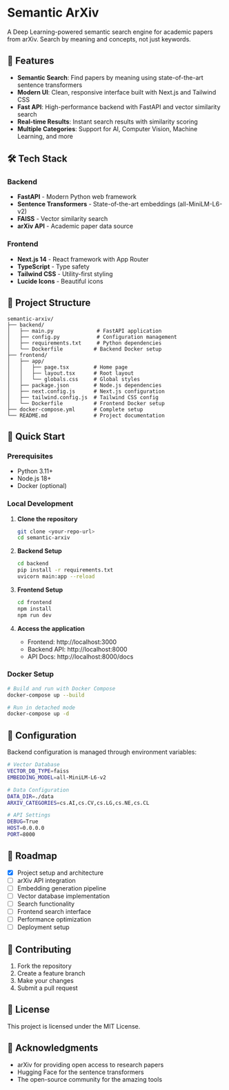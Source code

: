 # Semantic ArXiv

A Deep Learning-powered semantic search engine for academic papers from arXiv. Search by meaning and concepts, not just keywords.

## 🚀 Features

- **Semantic Search**: Find papers by meaning using state-of-the-art sentence transformers
- **Modern UI**: Clean, responsive interface built with Next.js and Tailwind CSS
- **Fast API**: High-performance backend with FastAPI and vector similarity search
- **Real-time Results**: Instant search results with similarity scoring
- **Multiple Categories**: Support for AI, Computer Vision, Machine Learning, and more

## 🛠️ Tech Stack

### Backend

- **FastAPI** - Modern Python web framework
- **Sentence Transformers** - State-of-the-art embeddings (all-MiniLM-L6-v2)
- **FAISS** - Vector similarity search
- **arXiv API** - Academic paper data source

### Frontend

- **Next.js 14** - React framework with App Router
- **TypeScript** - Type safety
- **Tailwind CSS** - Utility-first styling
- **Lucide Icons** - Beautiful icons

## 📁 Project Structure

```
semantic-arxiv/
├── backend/
│   ├── main.py              # FastAPI application
│   ├── config.py            # Configuration management
│   ├── requirements.txt     # Python dependencies
│   └── Dockerfile          # Backend Docker setup
├── frontend/
│   ├── app/
│   │   ├── page.tsx        # Home page
│   │   ├── layout.tsx      # Root layout
│   │   └── globals.css     # Global styles
│   ├── package.json        # Node.js dependencies
│   ├── next.config.js      # Next.js configuration
│   ├── tailwind.config.js  # Tailwind CSS config
│   └── Dockerfile          # Frontend Docker setup
├── docker-compose.yml      # Complete setup
└── README.md               # Project documentation
```

## 🚀 Quick Start

### Prerequisites

- Python 3.11+
- Node.js 18+
- Docker (optional)

### Local Development

1. **Clone the repository**

   ```bash
   git clone <your-repo-url>
   cd semantic-arxiv
   ```

2. **Backend Setup**

   ```bash
   cd backend
   pip install -r requirements.txt
   uvicorn main:app --reload
   ```

3. **Frontend Setup**

   ```bash
   cd frontend
   npm install
   npm run dev
   ```

4. **Access the application**
   - Frontend: http://localhost:3000
   - Backend API: http://localhost:8000
   - API Docs: http://localhost:8000/docs

### Docker Setup

```bash
# Build and run with Docker Compose
docker-compose up --build

# Run in detached mode
docker-compose up -d
```

## 🔧 Configuration

Backend configuration is managed through environment variables:

```bash
# Vector Database
VECTOR_DB_TYPE=faiss
EMBEDDING_MODEL=all-MiniLM-L6-v2

# Data Configuration
DATA_DIR=./data
ARXIV_CATEGORIES=cs.AI,cs.CV,cs.LG,cs.NE,cs.CL

# API Settings
DEBUG=True
HOST=0.0.0.0
PORT=8000
```

## 🎯 Roadmap

- [x] Project setup and architecture
- [ ] arXiv API integration
- [ ] Embedding generation pipeline
- [ ] Vector database implementation
- [ ] Search functionality
- [ ] Frontend search interface
- [ ] Performance optimization
- [ ] Deployment setup

## 🤝 Contributing

1. Fork the repository
2. Create a feature branch
3. Make your changes
4. Submit a pull request

## 📄 License

This project is licensed under the MIT License.

## 🙏 Acknowledgments

- arXiv for providing open access to research papers
- Hugging Face for the sentence transformers
- The open-source community for the amazing tools
